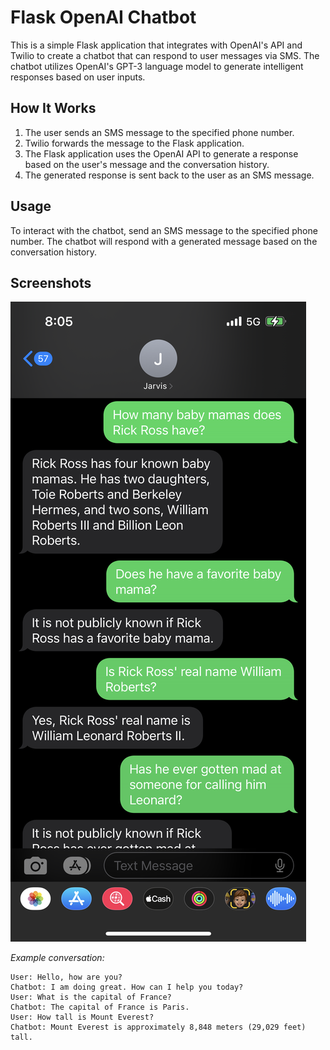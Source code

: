 # Flask OpenAI Chatbot

This is a simple Flask application that integrates with OpenAI's API and Twilio to create a chatbot that can respond to user messages via SMS. The chatbot utilizes OpenAI's GPT-3 language model to generate intelligent responses based on user inputs.

## How It Works

1. The user sends an SMS message to the specified phone number.
2. Twilio forwards the message to the Flask application.
3. The Flask application uses the OpenAI API to generate a response based on the user's message and the conversation history.
4. The generated response is sent back to the user as an SMS message.

## Usage

To interact with the chatbot, send an SMS message to the specified phone number. The chatbot will respond with a generated message based on the conversation history.

## Screenshots

![Screenshot 1](screenshots/screenshot1.png)

*Example conversation:*

```
User: Hello, how are you?
Chatbot: I am doing great. How can I help you today?
User: What is the capital of France?
Chatbot: The capital of France is Paris.
User: How tall is Mount Everest?
Chatbot: Mount Everest is approximately 8,848 meters (29,029 feet) tall.
```

